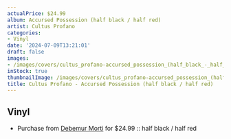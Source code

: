 ```yaml
---
actualPrice: $24.99
album: Accursed Possession (half black / half red)
artist: Cultus Profano
categories:
- Vinyl
date: '2024-07-09T13:21:01'
draft: false
images:
- /images/covers/cultus_profano-accursed_possession_(half_black_-_half_red).png
inStock: true
thumbnailImage: /images/covers/cultus_profano-accursed_possession_(half_black_-_half_red)-thumb.png
title: Cultus Profano - Accursed Possession (half black / half red)
---
```


## Vinyl
* Purchase from [Debemur Morti](https://debemurmorti.aisamerch.com/item/98663) for $24.99 :: half black / half red
